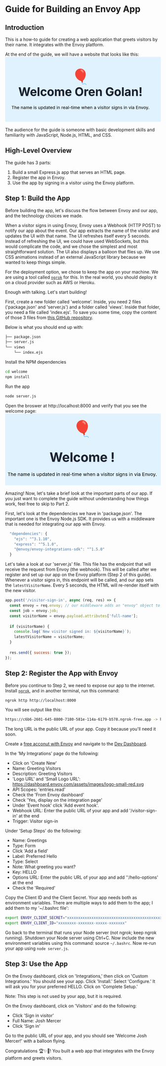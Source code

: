 # Guide for Building an Envoy App

## Introduction
This is a how-to guide for creating a web application that greets visitors by their name. It integrates with the Envoy platform.

At the end of the guide, we will have a website that looks like this: ![welcome](final.png)

The audience for the guide is someone with basic development skills and familiarity with JavaScript, Node.js, HTML, and CSS.

## High-Level Overview

The guide has 3 parts:
1. Build a small Express.js app that serves an HTML page.
1. Register the app in Envoy.
1. Use the app by signing in a visitor using the Envoy platform.

## Step 1: Build the App

Before building the app, let's discuss the flow between Envoy and our app, and the technology choices we made.

When a visitor signs in using Envoy, Envoy uses a Webhook (HTTP POST) to notify our app about the event. Our app extracts the name of the visitor and updates the UI with that name. The UI refreshes itself every 5 seconds. Instead of refreshing the UI, we could have used WebSockets, but this would complicate the code, and we chose the simplest and most straightforward solution. The UI also displays a balloon that flies up. We use CSS animations instead of an external JavaScript library because we wanted to keep things simple.

For the deployment option, we chose to keep the app on your machine. We are using a tool called [`ngrok`](https://ngrok.com/) for this. In the real world, you should deploy it on a cloud provider such as AWS or Heroku.

Enough with talking. Let's start building!

First, create a new folder called 'welcome'. Inside, you need 2 files ('package.json' and 'server.js') and a folder called 'views'. Inside that folder, you need a file called 'index.ejs'. To save you some time, copy the content of those 3 files from [this GitHub repository](https://github.com/oren/my-plugin/tree/main/welcome).

Below is what you should end up with:
```bash
├── package.json
├── server.js
└── views
    └── index.ejs
```

Install the NPM dependencies
```bash
cd welcome
npm install
```

Run the app
```bash
node server.js
```

Open the broswer at http://localhost:8000 and verify that you see the welcome page:
![welcome](welcome.png)

Amazing! Now, let's take a brief look at the important parts of our app. If you just want to complete the guide without understanding how things work, feel free to skip to Part 2.

First, let's look at the dependencies we have in 'package.json'. The important one is the Envoy Node.js SDK. It provides us with a middleware that is needed for integrating our app with Envoy.
```javascript
  "dependencies": {
    "ejs": "^3.1.10",
    "express": "^5.1.0",
    "@envoy/envoy-integrations-sdk": "^1.5.0"
  }
```

Let's take a look at our 'server.js' file. This file has the endpoint that will receive the request from Envoy (the webhook). This will be called after we register and set up our app on the Envoy platform (Step 2 of this guide). Whenever a visitor signs in, this endpoint will be called, and our app sets the `latestVisitorName`. Every 5 seconds, the HTML will re-render itself with the new visitor.
```javascript
app.post('/visitor-sign-in', async (req, res) => {
  const envoy = req.envoy; // our middleware adds an "envoy" object to req.
  const job = envoy.job;
  const visitorName = envoy.payload.attributes['full-name'];

  if (visitorName) {
    console.log(`New visitor signed in: ${visitorName}`);
    latestVisitorName = visitorName;
  }

  res.send({ success: true });
});

```

## Step 2: Register the App with Envoy

Before you continue to Step 2, we need to expose our app to the internet. Install [`ngrok`](https://ngrok.com/), and in another terminal, run this command:
```bash
ngrok http http://localhost:8000
```

You will see output like this:
```bash
https://c6b6-2601-645-8800-7180-581e-114a-6179-b578.ngrok-free.app -> http://localhost:8000
```

The long URL is the public URL of your app. Copy it because you'll need it soon.

Create a [free acconut with Envoy](https://signup.envoy.com) and navigate to the [Dev Dashboard](https://dashboard.envoy.com/dev-dashboard).

In the 'My Integrations' page do the following:
* Click on 'Create New'
* Name: Greeting Visitors
* Description: Greeting Visitors
* 'Logo URL' and 'Small Logo URL': https://dashboard.envoy.com/assets/images/logo-small-red.svg
* API Scopes: 'entries.read'
* Check the 'From Envoy dashboard'
* Check 'Yes, display on the integration page'
* Under 'Event hook' click 'Add event hook'.
* Webhook URL: Enter the public URL of your app and add '/visitor-sign-in' at the end
* Trigger: Visitor sign-in

Under 'Setup Steps' do the following:
* Name: Greetings
* Type: Form
* Click 'Add a field'
* Label: Preferred Hello
* Type: Select
* Note: What greeting you want?
* Key: HELLO
* Options URL: Enter the public URL of your app and add ''/hello-options' at the end
* Check the 'Required'

Copy the Client ID and the Client Secret. Your app needs both as environment variables. There are multiple ways to add them to the app; I add them to my '~/.bashrc file':
```bash
export ENVOY_CLIENT_SECRET="xxxxxxxxxxxxxxxxxxxxxxxxxxxxxxxxxxxxxxxxxxxxxxxxxxxxxxx"
export ENVOY_CLIENT_ID="xxxxxxxx-xxxxxxx-xxxxx-xxxxxxx"
```

Go back to the terminal that runs your Node server (not ngrok; keep ngrok running).
Shutdown your Node server using Ctrl+C. Now include the new environment variables using this command: source `~/.bashrc`. Now re-run your app using `node server.js`.

## Step 3: Use the App

On the Envoy dashboard, click on 'Integrations,' then click on 'Custom Integrations.' You should see your app. Click 'Install.' Select 'Configure.' It will ask you for your preferred HELLO. Click on 'Complete Setup.'

Note: This step is not used by your app, but it is required.

On the Envoy dashboard, click on 'Visitors' and do the following:
* Click 'Sign in visitor'
* Full Name: Josh Mercer
* Click 'Sign in'

Go to the public URL of your app, and you should see 'Welcome Josh Mercer!' with a balloon flying.

Congratulations 🏆✨🙌! You built a web app that integrates with the Envoy platform and greets visitors.
